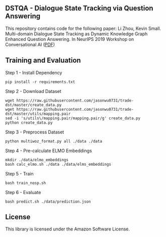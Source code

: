 ## DSTQA - Dialogue State Tracking via Question Answering

This repository contains code for the following paper:
Li Zhou, Kevin Small. Multi-domain Dialogue State Tracking as Dynamic Knowledge Graph Enhanced Question Answering. In NeurIPS 2019 Workshop on Conversational AI ([PDF](https://arxiv.org/pdf/1911.06192.pdf))

## Training and Evaluation
Step 1 - Install Dependency
```
pip install -r requirements.txt
```

Step 2 - Download Dataset
```
wget https://raw.githubusercontent.com/jasonwu0731/trade-dst/master/create_data.py
wget https://raw.githubusercontent.com/jasonwu0731/trade-dst/master/utils/mapping.pair
sed -i 's/utils\/mapping.pair/mapping.pair/g' create_data.py
python create_data.py 
```

Step 3 - Preprocess Dataset
```
python multiwoz_format.py all ./data ./data
```

Step 4 - Pre-calculate ELMO Embeddings
```
mkdir ./data/elmo_embeddings
bash calc_elmo.sh ./data ./data/elms_embeddings
```

Step 5 - Train
```
bash train_nosp.sh
```

Step 6 - Evaluate
```
bash predict.sh ./data/prediction.json
```

## License
This library is licensed under the Amazon Software License.

